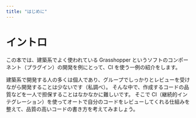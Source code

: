 ```yaml
---
title: "はじめに"
---
```


# イントロ

この本では、建築系でよく使われている Grasshopper というソフトのコンポーネント（プラグイン）の開発を例にとって、CI を使う一例の紹介をします。

建築系で開発する人の多くは個人であり、グループでしっかりとレビューを受けながら開発することは少ないです（私調べ）。
そんな中で、作成するコードの品質などを一人で担保することはなかなかに難しいです。
そこで CI（継続的インテグレーション）を使ってオートで自分のコードをレビューしてくれる仕組みを整えて、品質の高いコードの書き方を考えてみましょう。
